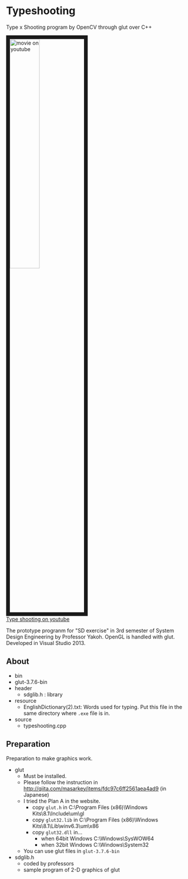 # Typeshooting
Type x Shooting program by OpenCV through glut over C++

<a href="http://www.youtube.com/watch?feature=player_embedded&v=-AFYTWe-Fbs
" target="_blank"><img src="http://img.youtube.com/vi/-AFYTWe-Fbs/0.jpg" 
alt="movie on youtube" width=40% border="10" /></a>  
[Type shooting on youtube](https://www.youtube.com/watch?v=-AFYTWe-Fbs)  

The prototype progranm for "SD exercise" in 3rd semester of System Design Engineering by Professor Yakoh. 
OpenGL is handled with glut.
Developed in Visual Studio 2013.

## About
- bin
- glut-3.7.6-bin
- header
	- sdglib.h : library 
- resource
	- EnglishDictionary(2).txt: Words used for typing. Put this file in the same directory where ```.exe``` file is in.
- source
	- typeshooting.cpp


## Preparation
Preparation to make graphics work.  

* glut
	- Must be installed.
	- Please follow the instruction in <http://qiita.com/masarkey/items/fdc97c6ff2561aea4ad9> (in Japanese)
	- I tried the Plan A in the website.
		- copy ```glut.h``` in C:\Program Files (x86)\Windows Kits\8.1\Include\um\gl
		- copy ```glut32.lib``` in C:\Program Files (x86)\Windows Kits\8.1\Lib\winv6.3\um\x86
		- copy ```glut32.dll``` in...
			- when 64bit Windows C:\Windows\SysWOW64
			- when 32bit Windows C:\Windows\System32
	- You can use glut files in ```glut-3.7.6-bin``` 
* sdglib.h
	- coded by professors
	- sample program of 2-D graphics of glut
